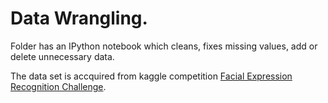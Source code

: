 # Data Wrangling.
Folder has an IPython notebook which cleans, fixes missing values, add or delete unnecessary data.

The data set is accquired from kaggle competition [Facial Expression Recognition Challenge](https://www.kaggle.com/c/challenges-in-representation-learning-facial-expression-recognition-challenge).
